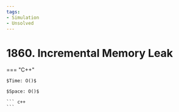 ```yaml
---
tags:
- Simulation
- Unsolved
---
```



# 1860. Incremental Memory Leak

=== "C++"

    $Time: O()$

    $Space: O()$

    ``` c++
    ```